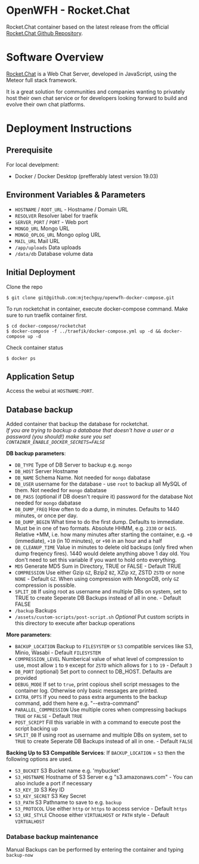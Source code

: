 # OpenWFH - Rocket.Chat
Rocket.Chat container based on the latest release from the official [Rocket.Chat Github Repository](https://github.com/RocketChat).

# Software Overview
[Rocket.Chat](https://rocket.chat) is a Web Chat Server, developed in JavaScript, using the Meteor full stack framework.

It is a great solution for communities and companies wanting to privately host their own chat service or for developers looking forward to build and evolve their own chat platforms.

# Deployment Instructions
## Prerequisite
For local develpment:
- Docker / Docker Desktop (prefferably latest version 19.03)

## Environment Variables & Parameters
- `HOSTNAME` / `ROOT_URL` - Hostname / Domain URL
- `RESOLVER` Resolver label for traefik
- `SERVER_PORT` / `PORT` - Web port
- `MONGO_URL` Mongo URL
- `MONGO_OPLOG_URL` Mongo oplog URL
- `MAIL_URL` Mail URL
- `/app/uploads` Data uploads
- `/data/db` Database volume data

## Initial Deployment
Clone the repo
```console
$ git clone git@github.com:mjtechguy/openwfh-docker-compose.git
```
To run rocketchat in container, execute docker-compose command. Make sure to run traefik container first.
```console
$ cd docker-compose/rocketchat
$ docker-compose -f ../traefik/docker-compose.yml up -d && docker-compose up -d
```
Check container status
```console
$ docker ps
```

## Application Setup
Access the webui at `HOSTNAME:PORT`.

## Database backup
Added container that backup the database for rocketchat.  
*If you are trying to backup a database that doesn't have a user or a password (you should!) make sure you set `CONTAINER_ENABLE_DOCKER_SECRETS=FALSE`*

__DB backup parameters__:
- `DB_TYPE` Type of DB Server to backup e.g. `mongo`
- `DB_HOST` Server Hostname
- `DB_NAME` Schema Name. Not needed for `mongo` dabatase
- `DB_USER` username for the database - use `root` to backup all MySQL of them. Not needed for `mongo` dabatase
- `DB_PASS` (optional if DB doesn't require it) password for the database Not needed for `mongo` dabatase
- `DB_DUMP_FREQ` How often to do a dump, in minutes. Defaults to 1440 minutes, or once per day.
- `DB_DUMP_BEGIN` What time to do the first dump. Defaults to immediate. Must be in one of two formats. Absolute HHMM, e.g. `2330` or `0415`. Relative +MM, i.e. how many minutes after starting the container, e.g. `+0` (immediate), `+10` (in 10 minutes), or `+90` in an hour and a half
- `DB_CLEANUP_TIME` Value in minutes to delete old backups (only fired when dump freqency fires). 1440 would delete anything above 1 day old. You don't need to set this variable if you want to hold onto everything.
- `MD5` Generate MD5 Sum in Directory, TRUE or FALSE - Default TRUE
- `COMPRESSION` Use either Gzip `GZ`, Bzip2 `BZ`, XZip `XZ`, ZSTD `ZSTD` or none `NONE` - Default `GZ`. When using compression with MongoDB, only `GZ` compression is possible.
- `SPLIT_DB` If using root as username and multiple DBs on system, set to TRUE to create Seperate DB Backups instead of all in one. - Default FALSE
- `/backup` Backups
- `/assets/custom-scripts/post-script.sh` *Optional* Put custom scripts in this directory to execute after backup operations

__More parameters__:
- `BACKUP_LOCATION` Backup to `FILESYSTEM` or `S3` compatible services like S3, Minio, Wasabi - Default `FILESYSTEM`
- `COMPRESSION_LEVEL` Numberical value of what level of compression to use, most allow `1` to `9` except for `ZSTD` which allows for `1` to `19` - Default `3`
- `DB_PORT` (optional) Set port to connect to DB_HOST. Defaults are provided
- `DEBUG_MODE` If set to `true`, print copious shell script messages to the container log. Otherwise only basic messages are printed.
- `EXTRA_OPTS` If you need to pass extra arguments to the backup command, add them here e.g. "--extra-command"
- `PARALLEL_COMPRESSION` Use multiple cores when compressing backups `TRUE` or `FALSE` - Default `TRUE`
- `POST_SCRIPT` Fill this variable in with a command to execute post the script backing up
- `SPLIT_DB` If using root as username and multiple DBs on system, set to `TRUE` to create Seperate DB Backups instead of all in one. - Default `FALSE`

__Backing Up to S3 Compatible Services__:
If `BACKUP_LOCATION` = `S3` then the following options are used.
- `S3_BUCKET` S3 Bucket name e.g. 'mybucket'
- `S3_HOSTNAME` Hostname of S3 Server e.g "s3.amazonaws.com" - You can also include a port if necessary
- `S3_KEY_ID` S3 Key ID
- `S3_KEY_SECRET` S3 Key Secret
- `S3_PATH` S3 Pathname to save to e.g. `backup`
- `S3_PROTOCOL` Use either `http` or `https` to access service - Default `https`
- `S3_URI_STYLE` Choose either `VIRTUALHOST` or `PATH` style - Default `VIRTUALHOST`

### Database backup maintenance
Manual Backups can be performed by entering the container and typing `backup-now`
